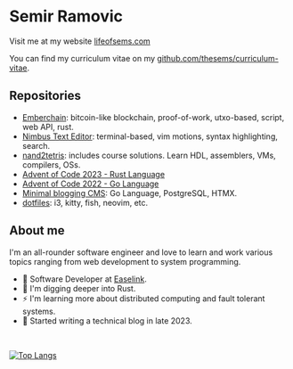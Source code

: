 <!--
**thesems/thesems** is a ✨ _special_ ✨ repository because its `README.md` (this file) appears on your GitHub profile.

Here are some ideas to get you started:

- 🔭 I’m currently working on ...
- 🌱 I’m currently learning ...
- 👯 I’m looking to collaborate on ...
- 🤔 I’m looking for help with ...
- 💬 Ask me about ...
- 📫 How to reach me: ...
- 😄 Pronouns: ...
- ⚡ Fun fact: ...
-->

# Semir Ramovic

Visit me at my website [lifeofsems.com](https://lifeofsems.com)

You can find my curriculum vitae on my [github.com/thesems/curriculum-vitae](https://github.com/thesems/curriculum-vitae/blob/main/main.pdf).

## Repositories

- [Emberchain](https://github.com/thesems/ember-chain): bitcoin-like blockchain, proof-of-work, utxo-based, script, web API, rust.
- [Nimbus Text Editor](https://github.com/thesems/nimbus-text-editor): terminal-based, vim motions, syntax highlighting, search.
- [nand2tetris](https://github.com/thesems/nand2tetris): includes course solutions. Learn HDL, assemblers, VMs, compilers, OSs.
- [Advent of Code 2023 - Rust Language](https://github.com/thesems/advent-of-code-2023-rust)
- [Advent of Code 2022 - Go Language](https://github.com/thesems/advent-of-code-2022-go-lang)
- [Minimal blogging CMS](https://github.com/thesems/minimal-blogging-cms): Go Language, PostgreSQL, HTMX.
- [dotfiles](https://github.com/thesems/.config): i3, kitty, fish, neovim, etc.

## About me

I'm an all-rounder software engineer and love to learn and work various topics ranging from web development to system programming.

- 👷 Software Developer at [Easelink](https://easelink.com).
- 🔭 I'm digging deeper into Rust.
- ⚡ I'm learning more about distributed computing and fault tolerant systems.
- 📝 Started writing a technical blog in late 2023.

<br>

[![Top Langs](https://github-readme-stats.vercel.app/api/top-langs/?username=thesems&theme=dark&hide=assembly,hack,scilab)](https://github.com/thesems/github-readme-stats)

<!--![Anurag's GitHub stats](https://github-readme-stats.vercel.app/api?username=thesems&show_icons=true&theme=radical) -->
